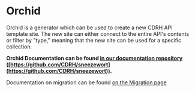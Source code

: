 # Orchid

Orchid is a generator which can be used to create a new CDRH API template site.  The new site can either connect to the entire API's contents or filter by "type," meaning that the new site can be used for a specific collection.

**Orchid Documentation can be found [in our documentation repository](https://github.com/CDRH/sneezewort) ([https://github.com/CDRH/sneezewort](https://github.com/CDRH/sneezewort)).** 

Documentation on migration can be found  [on the Migration page](migration.md)
